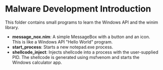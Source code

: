 # Malware Development Introduction 
This folder contains small programs to learn the Windows API and the winim library. 

- **message_nox.nim**: A simple MessageBox with a button and an icon. This is like a Windows API "Hello World" program.
- **start_process**: Starts a new notepad.exe process.
- **shellcode_inject**: Injects shellcode into a process with the user-supplied PID. The shellcode is generated using msfvenom and starts the Windows calculator app.
